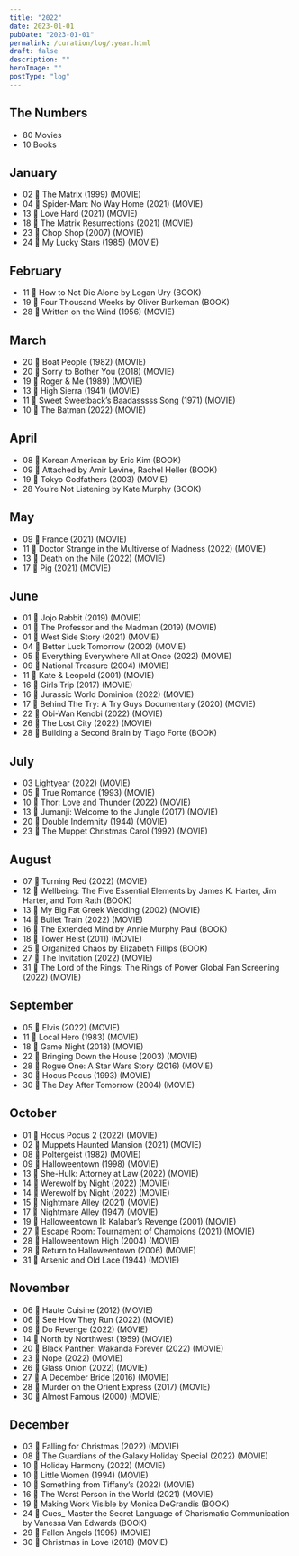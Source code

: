 ```yaml
---
title: "2022"
date: 2023-01-01
pubDate: "2023-01-01"
permalink: /curation/log/:year.html
draft: false
description: ""
heroImage: ""
postType: "log"
---
```


## The Numbers

- 80 Movies
- 10 Books

## January

- 02 🎥 The Matrix (1999) (MOVIE)
- 04 🎥 Spider-Man: No Way Home (2021) (MOVIE)
- 13 🎥 Love Hard (2021) (MOVIE)
- 18 🎥 The Matrix Resurrections (2021) (MOVIE)
- 23 🎥 Chop Shop (2007) (MOVIE)
- 24 🎥 My Lucky Stars (1985) (MOVIE)

## February

- 11 📕 How to Not Die Alone by Logan Ury (BOOK)
- 19 📕 Four Thousand Weeks by Oliver Burkeman (BOOK)
- 28 🎥 Written on the Wind (1956) (MOVIE)

## March

- 20 🎥 Boat People (1982) (MOVIE)
- 20 🎥 Sorry to Bother You (2018) (MOVIE)
- 19 🎥 Roger & Me (1989) (MOVIE)
- 13 🎥 High Sierra (1941) (MOVIE)
- 11 🎥 Sweet Sweetback’s Baadasssss Song (1971) (MOVIE)
- 10 🎥 The Batman (2022) (MOVIE)

## April

- 08 📕 Korean American by Eric Kim (BOOK)
- 09 📕 Attached by Amir Levine, Rachel Heller (BOOK)
- 19 🎥 Tokyo Godfathers (2003) (MOVIE)
- 28 You’re Not Listening by Kate Murphy (BOOK)

## May

- 09 🎥 France (2021) (MOVIE)
- 11 🎥 Doctor Strange in the Multiverse of Madness (2022) (MOVIE)
- 13 🎥 Death on the Nile (2022) (MOVIE)
- 17 🎥 Pig (2021) (MOVIE)

## June

- 01 🎥 Jojo Rabbit (2019) (MOVIE)
- 01 🎥 The Professor and the Madman (2019) (MOVIE)
- 01 🎥 West Side Story (2021) (MOVIE)
- 04 🎥 Better Luck Tomorrow (2002) (MOVIE)
- 05 🎥 Everything Everywhere All at Once (2022) (MOVIE)
- 09 🎥 National Treasure (2004) (MOVIE)
- 11 🎥 Kate & Leopold (2001) (MOVIE)
- 16 🎥 Girls Trip (2017) (MOVIE)
- 16 🎥 Jurassic World Dominion (2022) (MOVIE)
- 17 🎥 Behind The Try: A Try Guys Documentary (2020) (MOVIE)
- 22 🎥 Obi-Wan Kenobi (2022) (MOVIE)
- 26 🎥 The Lost City (2022) (MOVIE)
- 28 📕 Building a Second Brain by Tiago Forte (BOOK)

## July

- 03 Lightyear (2022) (MOVIE)
- 05 🎥 True Romance (1993) (MOVIE)
- 10 🎥 Thor: Love and Thunder (2022) (MOVIE)
- 13 🎥 Jumanji: Welcome to the Jungle (2017) (MOVIE)
- 20 🎥 Double Indemnity (1944) (MOVIE)
- 23 🎥 The Muppet Christmas Carol (1992) (MOVIE)

## August

- 07 🎥 Turning Red (2022) (MOVIE)
- 12 📕 Wellbeing: The Five Essential Elements by James K. Harter, Jim Harter, and Tom Rath (BOOK)
- 13 🎥 My Big Fat Greek Wedding (2002) (MOVIE)
- 14 🎥 Bullet Train (2022) (MOVIE)
- 16 📕 The Extended Mind by Annie Murphy Paul (BOOK)
- 18 🎥 Tower Heist (2011) (MOVIE)
- 25 📕 Organized Chaos by Elizabeth Fillips (BOOK)
- 27 🎥 The Invitation (2022) (MOVIE)
- 31 🎥 The Lord of the Rings: The Rings of Power Global Fan Screening (2022) (MOVIE)

## September

- 05 🎥 Elvis (2022) (MOVIE)
- 11 🎥 Local Hero (1983) (MOVIE)
- 18 🎥 Game Night (2018) (MOVIE)
- 22 🎥 Bringing Down the House (2003) (MOVIE)
- 28 🎥 Rogue One: A Star Wars Story (2016) (MOVIE)
- 30 🎥 Hocus Pocus (1993) (MOVIE)
- 30 🎥 The Day After Tomorrow (2004) (MOVIE)

## October

- 01 🎥 Hocus Pocus 2 (2022) (MOVIE)
- 02 🎥 Muppets Haunted Mansion (2021) (MOVIE)
- 08 🎥 Poltergeist (1982) (MOVIE)
- 09 🎥 Halloweentown (1998) (MOVIE)
- 13 🎥 She-Hulk: Attorney at Law (2022) (MOVIE)
- 14 🎥 Werewolf by Night (2022) (MOVIE)
- 14 🎥 Werewolf by Night (2022) (MOVIE)
- 15 🎥 Nightmare Alley (2021) (MOVIE)
- 17 🎥 Nightmare Alley (1947) (MOVIE)
- 19 🎥 Halloweentown II: Kalabar’s Revenge (2001) (MOVIE)
- 27 🎥 Escape Room: Tournament of Champions (2021) (MOVIE)
- 28 🎥 Halloweentown High (2004) (MOVIE)
- 28 🎥 Return to Halloweentown (2006) (MOVIE)
- 31 🎥 Arsenic and Old Lace (1944) (MOVIE)

## November

- 06 🎥 Haute Cuisine (2012) (MOVIE)
- 06 🎥 See How They Run (2022) (MOVIE)
- 09 🎥 Do Revenge (2022) (MOVIE)
- 14 🎥 North by Northwest (1959) (MOVIE)
- 20 🎥 Black Panther: Wakanda Forever (2022) (MOVIE)
- 23 🎥 Nope (2022) (MOVIE)
- 26 🎥 Glass Onion (2022) (MOVIE)
- 27 🎥 A December Bride (2016) (MOVIE)
- 28 🎥 Murder on the Orient Express (2017) (MOVIE)
- 30 🎥 Almost Famous (2000) (MOVIE)

## December

- 03 🎥 Falling for Christmas (2022) (MOVIE)
- 08 🎥 The Guardians of the Galaxy Holiday Special (2022) (MOVIE)
- 10 🎥 Holiday Harmony (2022) (MOVIE)
- 10 🎥 Little Women (1994) (MOVIE)
- 10 🎥 Something from Tiffany’s (2022) (MOVIE)
- 16 🎥 The Worst Person in the World (2021) (MOVIE)
- 19 📕 Making Work Visible by Monica DeGrandis (BOOK)
- 24 📕 Cues\_ Master the Secret Language of Charismatic Communication by Vanessa Van Edwards (BOOK)
- 29 🎥 Fallen Angels (1995) (MOVIE)
- 30 🎥 Christmas in Love (2018) (MOVIE)
